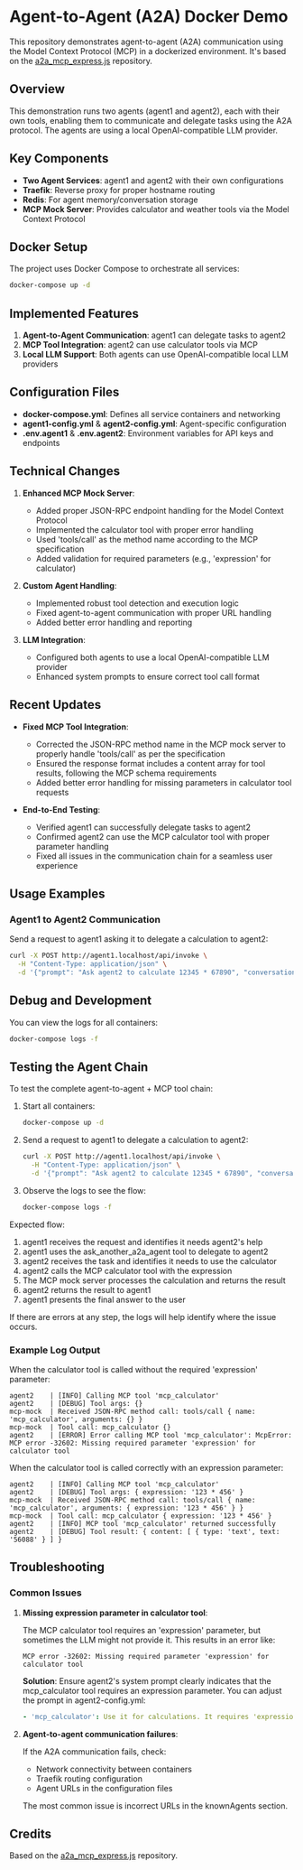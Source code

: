 # Agent-to-Agent (A2A) Docker Demo

This repository demonstrates agent-to-agent (A2A) communication using the Model Context Protocol (MCP) in a dockerized environment. It's based on the [a2a_mcp_express.js](https://github.com/SteffenHebestreit/a2a_mcp_express.js) repository.

## Overview

This demonstration runs two agents (agent1 and agent2), each with their own tools, enabling them to communicate and delegate tasks using the A2A protocol. The agents are using a local OpenAI-compatible LLM provider.

## Key Components

- **Two Agent Services**: agent1 and agent2 with their own configurations
- **Traefik**: Reverse proxy for proper hostname routing
- **Redis**: For agent memory/conversation storage
- **MCP Mock Server**: Provides calculator and weather tools via the Model Context Protocol

## Docker Setup

The project uses Docker Compose to orchestrate all services:

```bash
docker-compose up -d
```

## Implemented Features

1. **Agent-to-Agent Communication**: agent1 can delegate tasks to agent2
2. **MCP Tool Integration**: agent2 can use calculator tools via MCP
3. **Local LLM Support**: Both agents can use OpenAI-compatible local LLM providers

## Configuration Files

- **docker-compose.yml**: Defines all service containers and networking
- **agent1-config.yml** & **agent2-config.yml**: Agent-specific configuration
- **.env.agent1** & **.env.agent2**: Environment variables for API keys and endpoints

## Technical Changes

1. **Enhanced MCP Mock Server**:
   - Added proper JSON-RPC endpoint handling for the Model Context Protocol
   - Implemented the calculator tool with proper error handling
   - Used 'tools/call' as the method name according to the MCP specification
   - Added validation for required parameters (e.g., 'expression' for calculator)

2. **Custom Agent Handling**:
   - Implemented robust tool detection and execution logic
   - Fixed agent-to-agent communication with proper URL handling
   - Added better error handling and reporting

3. **LLM Integration**:
   - Configured both agents to use a local OpenAI-compatible LLM provider
   - Enhanced system prompts to ensure correct tool call format

## Recent Updates

- **Fixed MCP Tool Integration**:
  - Corrected the JSON-RPC method name in the MCP mock server to properly handle 'tools/call' as per the specification
  - Ensured the response format includes a content array for tool results, following the MCP schema requirements
  - Added better error handling for missing parameters in calculator tool requests
  
- **End-to-End Testing**:
  - Verified agent1 can successfully delegate tasks to agent2
  - Confirmed agent2 can use the MCP calculator tool with proper parameter handling
  - Fixed all issues in the communication chain for a seamless user experience

## Usage Examples

### Agent1 to Agent2 Communication

Send a request to agent1 asking it to delegate a calculation to agent2:

```bash
curl -X POST http://agent1.localhost/api/invoke \
  -H "Content-Type: application/json" \
  -d '{"prompt": "Ask agent2 to calculate 12345 * 67890", "conversationId": "a2a-test"}'
```

## Debug and Development

You can view the logs for all containers:

```bash
docker-compose logs -f
```

## Testing the Agent Chain

To test the complete agent-to-agent + MCP tool chain:

1. Start all containers:
   ```bash
   docker-compose up -d
   ```

2. Send a request to agent1 to delegate a calculation to agent2:
   ```bash
   curl -X POST http://agent1.localhost/api/invoke \
     -H "Content-Type: application/json" \
     -d '{"prompt": "Ask agent2 to calculate 12345 * 67890", "conversationId": "a2a-test"}'
   ```

3. Observe the logs to see the flow:
   ```bash
   docker-compose logs -f
   ```

Expected flow:
1. agent1 receives the request and identifies it needs agent2's help
2. agent1 uses the ask_another_a2a_agent tool to delegate to agent2
3. agent2 receives the task and identifies it needs to use the calculator
4. agent2 calls the MCP calculator tool with the expression
5. The MCP mock server processes the calculation and returns the result
6. agent2 returns the result to agent1
7. agent1 presents the final answer to the user

If there are errors at any step, the logs will help identify where the issue occurs.

### Example Log Output

When the calculator tool is called without the required 'expression' parameter:

```
agent2    | [INFO] Calling MCP tool 'mcp_calculator'
agent2    | [DEBUG] Tool args: {}
mcp-mock  | Received JSON-RPC method call: tools/call { name: 'mcp_calculator', arguments: {} }
mcp-mock  | Tool call: mcp_calculator {}
agent2    | [ERROR] Error calling MCP tool 'mcp_calculator': McpError: MCP error -32602: Missing required parameter 'expression' for calculator tool
```

When the calculator tool is called correctly with an expression parameter:

```
agent2    | [INFO] Calling MCP tool 'mcp_calculator'
agent2    | [DEBUG] Tool args: { expression: '123 * 456' }
mcp-mock  | Received JSON-RPC method call: tools/call { name: 'mcp_calculator', arguments: { expression: '123 * 456' } }
mcp-mock  | Tool call: mcp_calculator { expression: '123 * 456' }
agent2    | [INFO] MCP tool 'mcp_calculator' returned successfully
agent2    | [DEBUG] Tool result: { content: [ { type: 'text', text: '56088' } ] }
```

## Troubleshooting

### Common Issues

1. **Missing expression parameter in calculator tool**:
   
   The MCP calculator tool requires an 'expression' parameter, but sometimes the LLM might not provide it. This results in an error like:
   
   ```
   MCP error -32602: Missing required parameter 'expression' for calculator tool
   ```
   
   **Solution**: Ensure agent2's system prompt clearly indicates that the mcp_calculator tool requires an expression parameter. You can adjust the prompt in agent2-config.yml:
   
   ```yaml
   - 'mcp_calculator': Use it for calculations. It requires 'expression' parameter with a mathematical expression as a string.
   ```

2. **Agent-to-agent communication failures**:
   
   If the A2A communication fails, check:
   - Network connectivity between containers
   - Traefik routing configuration
   - Agent URLs in the configuration files
   
   The most common issue is incorrect URLs in the knownAgents section.

## Credits

Based on the [a2a_mcp_express.js](https://github.com/SteffenHebestreit/a2a_mcp_express.js) repository.
